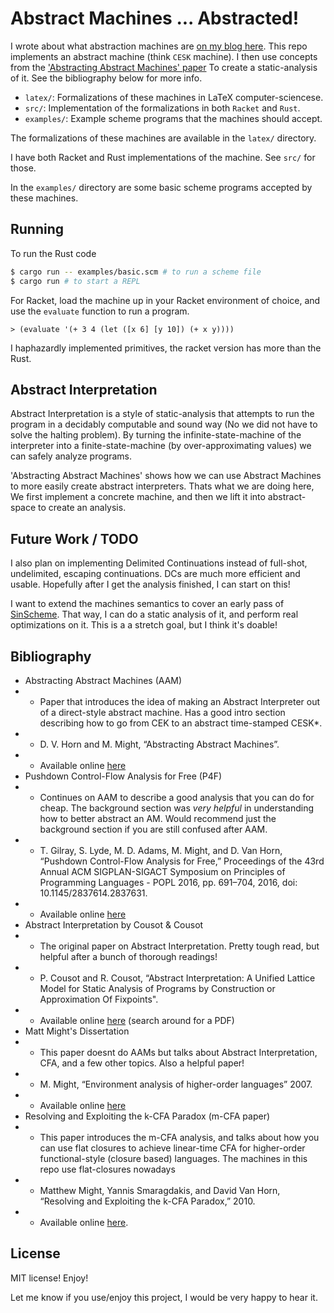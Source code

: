 # Abstract Machines ... Abstracted! #

I wrote about what abstraction machines are
[on my blog here](https://drs.is/tags/abstract-machines/).
This repo implements an abstract machine (think `CESK` machine).
I then use concepts from the
['Abstracting Abstract Machines' paper](http://matt.might.net/papers/vanhorn2010abstract.pdf)
To create a static-analysis of it. See the bibliography below for more info.

* `latex/`: Formalizations of these machines in LaTeX computer-sciencese.
* `src/`: Implementation of the formalizations in both `Racket` and `Rust`.
* `examples/`: Example scheme programs that the machines should accept.

The formalizations of these machines are available in the `latex/` directory.

I have both Racket and Rust implementations of the machine. See `src/` for those.

In the `examples/` directory are some basic scheme programs accepted by these machines.


## Running ##

To run the Rust code

```bash
$ cargo run -- examples/basic.scm # to run a scheme file
$ cargo run # to start a REPL
```

For Racket, load the machine up in your Racket environment of choice,
and use the `evaluate` function to run a program.

```racket
> (evaluate '(+ 3 4 (let ([x 6] [y 10]) (+ x y))))
```

I haphazardly implemented primitives, the racket version has more than the Rust.

## Abstract Interpretation ##

Abstract Interpretation is a style of static-analysis that attempts
to run the program in a decidably computable and sound way
(No we did not have to solve the halting problem).
By turning the infinite-state-machine of the interpreter
into a finite-state-machine (by over-approximating values)
we can safely analyze programs.

'Abstracting Abstract Machines' shows how we can use Abstract Machines
to more easily create abstract interpreters. Thats what we are doing here,
We first implement a concrete machine, and then we lift it into abstract-space
to create an analysis.

## Future Work / TODO ##

I also plan on implementing Delimited Continuations instead of full-shot, undelimited, escaping
continuations. DCs are much more efficient and usable.
Hopefully after I get the analysis finished, I can start on this!

I want to extend the machines semantics to cover an early pass of
[SinScheme](https://github.com/sinistersnare/SinScheme).
That way, I can do a static analysis of it, and perform real optimizations
on it. This is a a stretch goal, but I think it's doable!

## Bibliography ##

- Abstracting Abstract Machines (AAM)
- - Paper that introduces the idea of making an Abstract Interpreter out of a direct-style abstract machine. Has a good intro section describing how to go from CEK to an abstract time-stamped CESK*.
- - D. V. Horn and M. Might, “Abstracting Abstract Machines”.
- - Available online [here](http://matt.might.net/papers/vanhorn2010abstract.pdf)
- Pushdown Control-Flow Analysis for Free (P4F)
- - Continues on AAM to describe a good analysis that you can do for cheap. The background section was _very helpful_ in understanding how to better abstract an AM. Would recommend just the background section if you are still confused after AAM.
- - T. Gilray, S. Lyde, M. D. Adams, M. Might, and D. Van Horn, “Pushdown Control-Flow Analysis for Free,” Proceedings of the 43rd Annual ACM SIGPLAN-SIGACT Symposium on Principles of Programming Languages - POPL 2016, pp. 691–704, 2016, doi: 10.1145/2837614.2837631.
- - Available online [here](https://gilray.org/pdf/pushdown-for-free.pdf)
- Abstract Interpretation by Cousot & Cousot
- - The original paper on Abstract Interpretation. Pretty tough read, but helpful after a bunch of thorough readings!
- - P. Cousot and R. Cousot, “Abstract Interpretation: A Unified Lattice Model for Static Analysis of Programs by Construction or Approximation Of Fixpoints".
- - Available online [here](https://dl.acm.org/doi/10.1145/512950.512973) (search around for a PDF)
- Matt Might's Dissertation
- - This paper doesnt do AAMs but talks about Abstract Interpretation, CFA, and a few other topics. Also a helpful paper!
- - M. Might, “Environment analysis of higher-order languages” 2007.
- - Available online [here](http://matt.might.net/papers/might2007diss.pdf)
- Resolving and Exploiting the k-CFA Paradox (m-CFA paper)
- -  This paper introduces the m-CFA analysis, and talks about how you can use flat closures to achieve linear-time CFA for higher-order functional-style (closure based) languages. The machines in this repo use flat-closures nowadays
- - Matthew Might, Yannis Smaragdakis, and David Van Horn, “Resolving and Exploiting the k-CFA Paradox,” 2010.
- - Available online [here](http://matt.might.net/papers/might2010mcfa.pdf).

## License ##

MIT license! Enjoy!

Let me know if you use/enjoy this project, I would be very happy to hear it.
